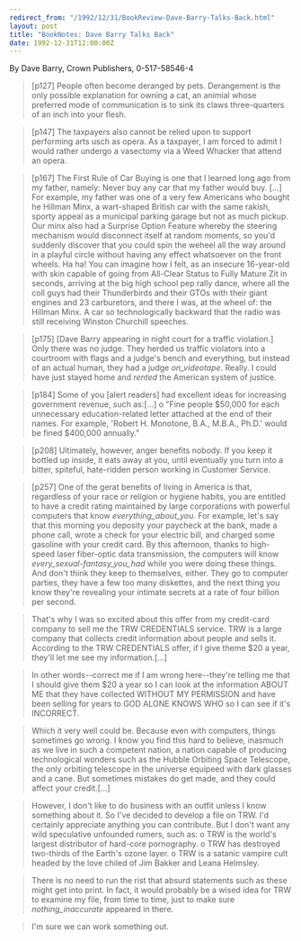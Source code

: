 ```yaml
---
redirect_from: "/1992/12/31/BookReview-Dave-Barry-Talks-Back.html"
layout: post
title: "BookNotes: Dave Barry Talks Back"
date: 1992-12-31T12:00:00Z
---
```

By Dave Barry, Crown Publishers, 0-517-58546-4

> 
> [p127] People often become deranged by pets.  Derangement is the
> only possible explanation for owning a cat, an animial whose
> preferred mode of communication is to sink its claws three-quarters
> of an inch into your flesh.



> [p147] The taxpayers also cannot be relied upon to support
> performing arts usch as opera.  As a taxpayer, I am forced to admit I
> would rather undergo a vasectomy via a Weed Whacker that attend an
> opera. 



> [p167] The First Rule of Car Buying is one that I learned long
> ago from my father, namely: Never buy any car that my father would
> buy. [...] For example, my father was one of a very few Americans who
> bought he Hillman Minx, a wart-shaped British car with the same
> rakish, sporty appeal as a municipal parking garage but not as much
> pickup.  Our minx also had a Surprise Option Feature whereby the
> steering mechanism would disconnect itself at random moments, so
> you'd suddenly discover that you could spin the weheel all the way
> around in a playful circle without having any effect whatsoever on
> the front wheels. Ha ha!  You can imagine how I felt, as an insecure
> 16-year-old with skin capable of going from All-Clear Status to Fully
> Mature Zit in seconds, arriving at the big high school pep rally
> dance, where all the coll guys had their Thunderbirds and their GTOs
> with their giant engines and 23 carburetors, and there I was, at the
> wheel of: the Hillman Minx.  A car so technologically backward that
> the radio was still receiving Winston Churchill speeches.



> [p175] [Dave Barry appearing in night court for a traffic
> violation.]  Only there was no judge.  They herded us traffic
> violators into a courtroom with flags and a judge's bench and
> everything, but instead of an actual human, they had a judge
> _on_videotape_.  Really.  I could have just stayed home and _rented_
> the American system of justice.



> [p184] Some of you [alert readers] had excellent ideas for
> increasing government revenue, such as:[...]
> o "Fine people $50,000 for each unnecessary education-related letter
> attached at the end of their names.  For example, 'Robert H.
> Monotone, B.A., M.B.A., Ph.D.' would be fined $400,000 annually."



> [p208] Ultimately, however, anger benefits nobody.  If you keep it
> bottled up inside, it eats away at you, until eventually you turn
> into a bitter, spiteful, hate-ridden person working in Customer
> Service. 



> [p257] One of the gerat benefits of living in America is that,
> regardless of your race or religion or hygiene habits, you are
> entitled to have a credit rating maintained by large corporations
> with powerful computers that know _everything_about_you_.  For
> example, let's say that this morning you deposity your paycheck at
> the bank, made a phone call, wrote a check for your electric bill,
> and charged some gasoline with your credit card.  By this afternoon,
> thanks to high-speed laser fiber-optic data transmission, the
> computers will know _every_sexual-fantasy_you_had_ while you were
> doing these things.  And don't think they keep to themselves, either.
> They go to computer parties, they have a few too many diskettes, and
> the next thing you know they're revealing your intimate secrets at a
> rate of four billion per second. 



> That's why I was so excited about this offer from my credit-card
> company to sell me the TRW CREDENTIALS service.  TRW is a large
> company that collects credit information about people and sells it.
> According to the TRW CREDENTIALS offer, if I give theme $20 a year,
> they'll let me see my information.[...]



> In other words--correct me if I am wrong here--they're telling me
> that I should give them $20 a year so I can look at the information
> ABOUT ME that they have collected WITHOUT MY PERMISSION and have been
> selling for years to GOD ALONE KNOWS WHO so I can see if it's
> INCORRECT. 



> Which it very well could be.  Because even with computers, things
> sometimes go wrong.  I know you find this hard to believe, inasmuch
> as we live in such a competent nation, a nation capable of producing
> technological wonders such as the Hubble Orbiting Space Telescope,
> the only orbiting telescope in the universe equipeed with dark
> glasses and a cane.  But sometimes mistakes do get made, and they
> could affect your credit.[...]



> However, I don't like to do business with an outfit unless I know
> something about it.  So I've decided to develop a file on TRW.  I'd
> certainly appreciate anything you can contribute.  But I don't want
> any wild speculative unfounded rumers, such as:
> o TRW is the world's largest distributor of hard-core pornography.
> o TRW has destroyed two-thirds of the Earth's ozone layer.
> o TRW is a satanic vampire cult headed by the love chiled of Jim
> Bakker and Leana Helmsley.



> There is no need to run the rist that absurd statements such as
> these might get into print.  In fact, it would probably be a wised
> idea for TRW to examine my file, from time to time, just to make sure
> _nothing_inaccurate_ appeared in there.



> I'm sure we can work something out.
> 



